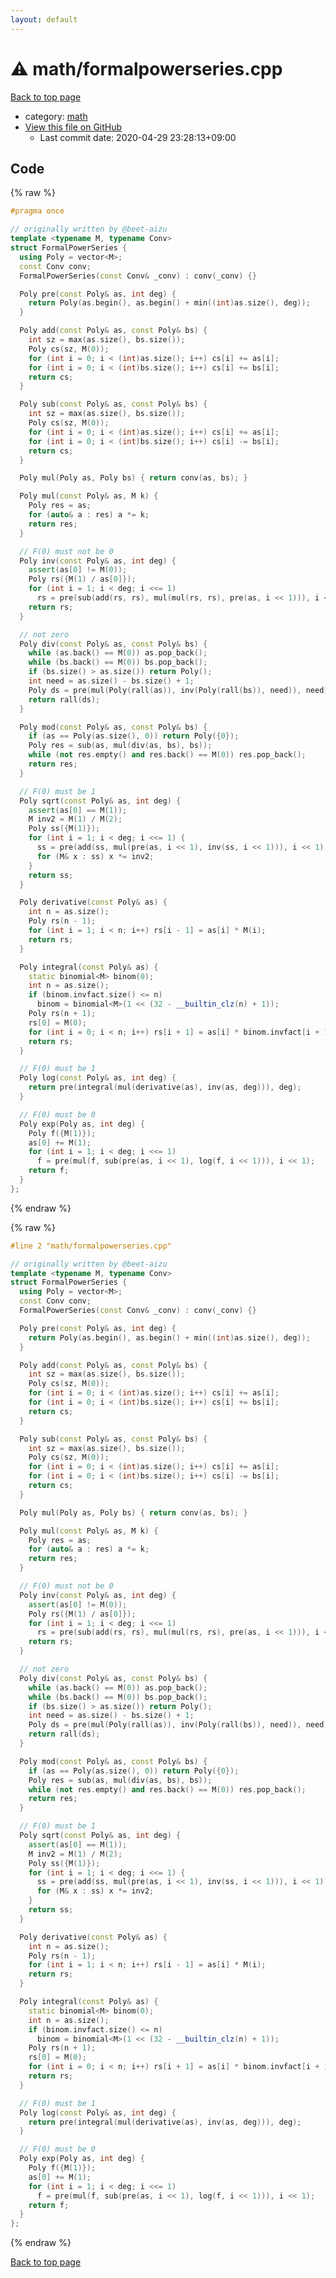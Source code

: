 ```yaml
---
layout: default
---
```


<!-- mathjax config similar to math.stackexchange -->
<script type="text/javascript" async
  src="https://cdnjs.cloudflare.com/ajax/libs/mathjax/2.7.5/MathJax.js?config=TeX-MML-AM_CHTML">
</script>
<script type="text/x-mathjax-config">
  MathJax.Hub.Config({
    TeX: { equationNumbers: { autoNumber: "AMS" }},
    tex2jax: {
      inlineMath: [ ['$','$'] ],
      processEscapes: true
    },
    "HTML-CSS": { matchFontHeight: false },
    displayAlign: "left",
    displayIndent: "2em"
  });
</script>

<script type="text/javascript" src="https://cdnjs.cloudflare.com/ajax/libs/jquery/3.4.1/jquery.min.js"></script>
<script src="https://cdn.jsdelivr.net/npm/jquery-balloon-js@1.1.2/jquery.balloon.min.js" integrity="sha256-ZEYs9VrgAeNuPvs15E39OsyOJaIkXEEt10fzxJ20+2I=" crossorigin="anonymous"></script>
<script type="text/javascript" src="../../assets/js/copy-button.js"></script>
<link rel="stylesheet" href="../../assets/css/copy-button.css" />


# :warning: math/formalpowerseries.cpp

<a href="../../index.html">Back to top page</a>

* category: <a href="../../index.html#7e676e9e663beb40fd133f5ee24487c2">math</a>
* <a href="{{ site.github.repository_url }}/blob/master/math/formalpowerseries.cpp">View this file on GitHub</a>
    - Last commit date: 2020-04-29 23:28:13+09:00




## Code

<a id="unbundled"></a>
{% raw %}
```cpp
#pragma once

// originally written by @beet-aizu
template <typename M, typename Conv>
struct FormalPowerSeries {
  using Poly = vector<M>;
  const Conv conv;
  FormalPowerSeries(const Conv& _conv) : conv(_conv) {}

  Poly pre(const Poly& as, int deg) {
    return Poly(as.begin(), as.begin() + min((int)as.size(), deg));
  }

  Poly add(const Poly& as, const Poly& bs) {
    int sz = max(as.size(), bs.size());
    Poly cs(sz, M(0));
    for (int i = 0; i < (int)as.size(); i++) cs[i] += as[i];
    for (int i = 0; i < (int)bs.size(); i++) cs[i] += bs[i];
    return cs;
  }

  Poly sub(const Poly& as, const Poly& bs) {
    int sz = max(as.size(), bs.size());
    Poly cs(sz, M(0));
    for (int i = 0; i < (int)as.size(); i++) cs[i] += as[i];
    for (int i = 0; i < (int)bs.size(); i++) cs[i] -= bs[i];
    return cs;
  }

  Poly mul(Poly as, Poly bs) { return conv(as, bs); }

  Poly mul(const Poly& as, M k) {
    Poly res = as;
    for (auto& a : res) a *= k;
    return res;
  }

  // F(0) must not be 0
  Poly inv(const Poly& as, int deg) {
    assert(as[0] != M(0));
    Poly rs({M(1) / as[0]});
    for (int i = 1; i < deg; i <<= 1)
      rs = pre(sub(add(rs, rs), mul(mul(rs, rs), pre(as, i << 1))), i << 1);
    return rs;
  }

  // not zero
  Poly div(const Poly& as, const Poly& bs) {
    while (as.back() == M(0)) as.pop_back();
    while (bs.back() == M(0)) bs.pop_back();
    if (bs.size() > as.size()) return Poly();
    int need = as.size() - bs.size() + 1;
    Poly ds = pre(mul(Poly(rall(as)), inv(Poly(rall(bs)), need)), need);
    return rall(ds);
  }

  Poly mod(const Poly& as, const Poly& bs) {
    if (as == Poly(as.size(), 0)) return Poly({0});
    Poly res = sub(as, mul(div(as, bs), bs));
    while (not res.empty() and res.back() == M(0)) res.pop_back();
    return res;
  }

  // F(0) must be 1
  Poly sqrt(const Poly& as, int deg) {
    assert(as[0] == M(1));
    M inv2 = M(1) / M(2);
    Poly ss({M(1)});
    for (int i = 1; i < deg; i <<= 1) {
      ss = pre(add(ss, mul(pre(as, i << 1), inv(ss, i << 1))), i << 1);
      for (M& x : ss) x *= inv2;
    }
    return ss;
  }

  Poly derivative(const Poly& as) {
    int n = as.size();
    Poly rs(n - 1);
    for (int i = 1; i < n; i++) rs[i - 1] = as[i] * M(i);
    return rs;
  }

  Poly integral(const Poly& as) {
    static binomial<M> binom(0);
    int n = as.size();
    if (binom.invfact.size() <= n)
      binom = binomial<M>(1 << (32 - __builtin_clz(n) + 1));
    Poly rs(n + 1);
    rs[0] = M(0);
    for (int i = 0; i < n; i++) rs[i + 1] = as[i] * binom.invfact[i + 1] * binom.fact[i];
    return rs;
  }

  // F(0) must be 1
  Poly log(const Poly& as, int deg) {
    return pre(integral(mul(derivative(as), inv(as, deg))), deg);
  }

  // F(0) must be 0
  Poly exp(Poly as, int deg) {
    Poly f({M(1)});
    as[0] += M(1);
    for (int i = 1; i < deg; i <<= 1)
      f = pre(mul(f, sub(pre(as, i << 1), log(f, i << 1))), i << 1);
    return f;
  }
};

```
{% endraw %}

<a id="bundled"></a>
{% raw %}
```cpp
#line 2 "math/formalpowerseries.cpp"

// originally written by @beet-aizu
template <typename M, typename Conv>
struct FormalPowerSeries {
  using Poly = vector<M>;
  const Conv conv;
  FormalPowerSeries(const Conv& _conv) : conv(_conv) {}

  Poly pre(const Poly& as, int deg) {
    return Poly(as.begin(), as.begin() + min((int)as.size(), deg));
  }

  Poly add(const Poly& as, const Poly& bs) {
    int sz = max(as.size(), bs.size());
    Poly cs(sz, M(0));
    for (int i = 0; i < (int)as.size(); i++) cs[i] += as[i];
    for (int i = 0; i < (int)bs.size(); i++) cs[i] += bs[i];
    return cs;
  }

  Poly sub(const Poly& as, const Poly& bs) {
    int sz = max(as.size(), bs.size());
    Poly cs(sz, M(0));
    for (int i = 0; i < (int)as.size(); i++) cs[i] += as[i];
    for (int i = 0; i < (int)bs.size(); i++) cs[i] -= bs[i];
    return cs;
  }

  Poly mul(Poly as, Poly bs) { return conv(as, bs); }

  Poly mul(const Poly& as, M k) {
    Poly res = as;
    for (auto& a : res) a *= k;
    return res;
  }

  // F(0) must not be 0
  Poly inv(const Poly& as, int deg) {
    assert(as[0] != M(0));
    Poly rs({M(1) / as[0]});
    for (int i = 1; i < deg; i <<= 1)
      rs = pre(sub(add(rs, rs), mul(mul(rs, rs), pre(as, i << 1))), i << 1);
    return rs;
  }

  // not zero
  Poly div(const Poly& as, const Poly& bs) {
    while (as.back() == M(0)) as.pop_back();
    while (bs.back() == M(0)) bs.pop_back();
    if (bs.size() > as.size()) return Poly();
    int need = as.size() - bs.size() + 1;
    Poly ds = pre(mul(Poly(rall(as)), inv(Poly(rall(bs)), need)), need);
    return rall(ds);
  }

  Poly mod(const Poly& as, const Poly& bs) {
    if (as == Poly(as.size(), 0)) return Poly({0});
    Poly res = sub(as, mul(div(as, bs), bs));
    while (not res.empty() and res.back() == M(0)) res.pop_back();
    return res;
  }

  // F(0) must be 1
  Poly sqrt(const Poly& as, int deg) {
    assert(as[0] == M(1));
    M inv2 = M(1) / M(2);
    Poly ss({M(1)});
    for (int i = 1; i < deg; i <<= 1) {
      ss = pre(add(ss, mul(pre(as, i << 1), inv(ss, i << 1))), i << 1);
      for (M& x : ss) x *= inv2;
    }
    return ss;
  }

  Poly derivative(const Poly& as) {
    int n = as.size();
    Poly rs(n - 1);
    for (int i = 1; i < n; i++) rs[i - 1] = as[i] * M(i);
    return rs;
  }

  Poly integral(const Poly& as) {
    static binomial<M> binom(0);
    int n = as.size();
    if (binom.invfact.size() <= n)
      binom = binomial<M>(1 << (32 - __builtin_clz(n) + 1));
    Poly rs(n + 1);
    rs[0] = M(0);
    for (int i = 0; i < n; i++) rs[i + 1] = as[i] * binom.invfact[i + 1] * binom.fact[i];
    return rs;
  }

  // F(0) must be 1
  Poly log(const Poly& as, int deg) {
    return pre(integral(mul(derivative(as), inv(as, deg))), deg);
  }

  // F(0) must be 0
  Poly exp(Poly as, int deg) {
    Poly f({M(1)});
    as[0] += M(1);
    for (int i = 1; i < deg; i <<= 1)
      f = pre(mul(f, sub(pre(as, i << 1), log(f, i << 1))), i << 1);
    return f;
  }
};

```
{% endraw %}

<a href="../../index.html">Back to top page</a>

